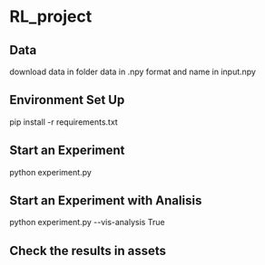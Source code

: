 # RL_project

## Data
download data in folder data in .npy format and name in input.npy

## Environment Set Up
pip install -r requirements.txt

## Start an Experiment
python experiment.py

## Start an Experiment with Analisis
python experiment.py --vis-analysis True

## Check the results in assets
